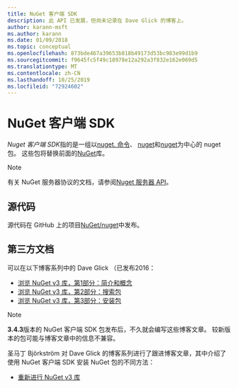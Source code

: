 ```yaml
---
title: NuGet 客户端 SDK
description: 此 API 已发展，但尚未记录在 Dave Glick 的博客上。
author: karann-msft
ms.author: karann
ms.date: 01/09/2018
ms.topic: conceptual
ms.openlocfilehash: 873bde467a39653b818b49173d53bc983e99d1b9
ms.sourcegitcommit: f9645fc5f49c18978e12a292a3f832e162e069d5
ms.translationtype: MT
ms.contentlocale: zh-CN
ms.lasthandoff: 10/25/2019
ms.locfileid: "72924602"
---
```

# <a name="nuget-client-sdk"></a>NuGet 客户端 SDK

*Nuget 客户端 SDK*指的是一组以[nuget. 命令](https://www.nuget.org/packages/NuGet.Commands)、 [nuget](https://www.nuget.org/packages/NuGet.Packaging)和[nuget](https://www.nuget.org/packages/NuGet.Protocol)为中心的 nuget 包。 这些包将替换前面的[NuGet](https://www.nuget.org/packages/NuGet.Core/)库。

> [!Note]
>  有关 NuGet 服务器协议的文档，请参阅[Nuget 服务器 API](~/api/overview.md)。

## <a name="source-code"></a>源代码

源代码在 GitHub 上的项目[NuGet/nuget](https://github.com/NuGet/NuGet.Client)中发布。

## <a name="third-party-documentation"></a>第三方文档

可以在以下博客系列中的 Dave Glick （已发布2016：

- [浏览 NuGet v3 库，第1部分：简介和概念](http://daveaglick.com/posts/exploring-the-nuget-v3-libraries-part-1)
- [浏览 NuGet v3 库，第2部分：搜索包](http://daveaglick.com/posts/exploring-the-nuget-v3-libraries-part-2)
- [浏览 NuGet v3 库，第3部分：安装包](http://daveaglick.com/posts/exploring-the-nuget-v3-libraries-part-3)

> [!Note]
> **3.4.3**版本的 NuGet 客户端 SDK 包发布后，不久就会编写这些博客文章。
> 较新版本的包可能与博客文章中的信息不兼容。

圣马丁 Björkström 对 Dave Glick 的博客系列进行了跟进博客文章，其中介绍了使用 NuGet 客户端 SDK 安装 NuGet 包的不同方法：

- [重新进行 NuGet v3 库](https://martinbjorkstrom.com/posts/2018-09-19-revisiting-nuget-client-libraries)
